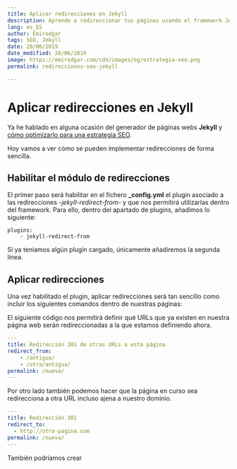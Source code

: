 ```yaml
---
title: Aplicar redirecciones en Jekyll
description: Aprende a redireccionar tus páginas usando el framework Jekyll
lang: es_ES
author: Emirodgar
tags: SEO, Jekyll
date: 28/06/2019
date_modified: 28/06/2019
image: https://emirodgar.com/cdn/images/og/estrategia-seo.png
permalink: redirecciones-seo-jekyll

---
```


# Aplicar redirecciones en Jekyll

Ya he hablado en alguna ocasión del generador de páginas webs **Jekyll** y [cómo optimizarlo para una estrategia SEO](optimizacion-seo-jekyll).

Hoy vamos a ver cómo se pueden implementar redirecciones de forma sencilla.

## Habilitar el módulo de redirecciones

El primer paso será habilitar en el fichero **_config.yml** el plugin asociado a las redirecciones -*jekyll-redirect-from*- y que nos permitirá utilizarlas dentro del framework. Para ello, dentro del apartado de plugins, añadimos lo siguiente:

```
plugins:  
    - jekyll-redirect-from
```

Si ya teníamos algún plugin cargado, únicamente añadiremos la segunda línea.

## Aplicar redirecciones

Una vez habilitado el plugin, aplicar redirecciones será tan sencillo como incluir los siguientes comandos dentro de nuestras páginas:

El siguiente código nos permitirá definir qué URLs que ya existen en nuestra página web serán redireccionadas a la que estamos definiendo ahora.

```yml
---
title: Redirección 301 de otras URLs a esta página 
redirect_from:
    - /antigua/
    - /otra/antigua/
permalink: /nueva/
---
``` 

Por otro lado también podemos hacer que la página en curso sea redirecciona a otra URL incluso ajena a nuestro dominio.

```yml
---
title: Redirección 301
redirect_to:
  - http://otra-pagina.com
permalink: /nueva/
---
```

También podríamos crear 
<!--stackedit_data:
eyJoaXN0b3J5IjpbLTI1NDQ1Mzg1NiwtMjEyMjY0MTM2NF19
-->